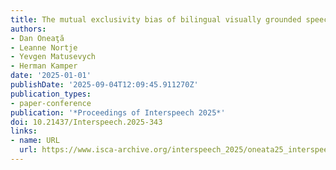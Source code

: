 ```yaml
---
title: The mutual exclusivity bias of bilingual visually grounded speech models
authors:
- Dan Oneaţă
- Leanne Nortje
- Yevgen Matusevych
- Herman Kamper
date: '2025-01-01'
publishDate: '2025-09-04T12:09:45.911270Z'
publication_types:
- paper-conference
publication: '*Proceedings of Interspeech 2025*'
doi: 10.21437/Interspeech.2025-343
links:
- name: URL
  url: https://www.isca-archive.org/interspeech_2025/oneata25_interspeech.html
---
```

